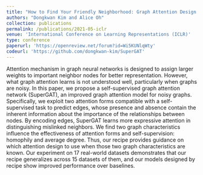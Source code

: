 ```yaml
---
title: "How to Find Your Friendly Neighborhood: Graph Attention Design with Self-Supervision"
authors: "Dongkwan Kim and Alice Oh"
collection: publications
permalink: /publications/2021-05-iclr
venue: 'International Conference on Learning Representations (ICLR)'
type: conference
paperurl: 'https://openreview.net/forum?id=Wi5KUNlqWty'
codeurl: 'https://github.com/dongkwan-kim/SuperGAT'
---
```


Attention mechanism in graph neural networks is designed to assign larger weights to important neighbor nodes for better representation. However, what graph attention learns is not understood well, particularly when graphs are noisy. In this paper, we propose a self-supervised graph attention network (SuperGAT), an improved graph attention model for noisy graphs. Specifically, we exploit two attention forms compatible with a self-supervised task to predict edges, whose presence and absence contain the inherent information about the importance of the relationships between nodes. By encoding edges, SuperGAT learns more expressive attention in distinguishing mislinked neighbors. We find two graph characteristics influence the effectiveness of attention forms and self-supervision: homophily and average degree. Thus, our recipe provides guidance on which attention design to use when those two graph characteristics are known. Our experiment on 17 real-world datasets demonstrates that our recipe generalizes across 15 datasets of them, and our models designed by recipe show improved performance over baselines.

